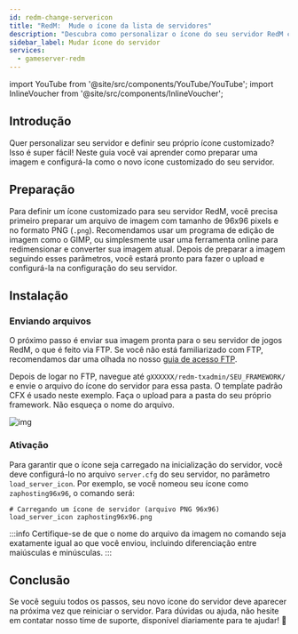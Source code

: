 ```yaml
---
id: redm-change-servericon
title: "RedM:  Mude o ícone da lista de servidores"
description: "Descubra como personalizar o ícone do seu servidor RedM com uma imagem PNG perfeita de 96x96 para um visual único → Saiba mais agora"
sidebar_label: Mudar ícone do servidor
services:
  - gameserver-redm
---
```


import YouTube from '@site/src/components/YouTube/YouTube';
import InlineVoucher from '@site/src/components/InlineVoucher';

## Introdução
Quer personalizar seu servidor e definir seu próprio ícone customizado? Isso é super fácil! Neste guia você vai aprender como preparar uma imagem e configurá-la como o novo ícone customizado do seu servidor.

<InlineVoucher />

## Preparação
Para definir um ícone customizado para seu servidor RedM, você precisa primeiro preparar um arquivo de imagem com tamanho de 96x96 pixels e no formato PNG (`.png`). Recomendamos usar um programa de edição de imagem como o GIMP, ou simplesmente usar uma ferramenta online para redimensionar e converter sua imagem atual. Depois de preparar a imagem seguindo esses parâmetros, você estará pronto para fazer o upload e configurá-la na configuração do seu servidor.

## Instalação

### Enviando arquivos

O próximo passo é enviar sua imagem pronta para o seu servidor de jogos RedM, o que é feito via FTP. Se você não está familiarizado com FTP, recomendamos dar uma olhada no nosso [guia de acesso FTP](gameserver-ftpaccess.md).

Depois de logar no FTP, navegue até `gXXXXXX/redm-txadmin/SEU_FRAMEWORK/` e envie o arquivo do ícone do servidor para essa pasta. O template padrão CFX é usado neste exemplo. Faça o upload para a pasta do seu próprio framework. Não esqueça o nome do arquivo.

![img](https://screensaver01.zap-hosting.com/index.php/s/XyxtsR2FbmjD6SM/download)

### Ativação

Para garantir que o ícone seja carregado na inicialização do servidor, você deve configurá-lo no arquivo `server.cfg` do seu servidor, no parâmetro `load_server_icon`. Por exemplo, se você nomeou seu ícone como `zaphosting96x96`, o comando será:

```
# Carregando um ícone de servidor (arquivo PNG 96x96)
load_server_icon zaphosting96x96.png
```

:::info
Certifique-se de que o nome do arquivo da imagem no comando seja exatamente igual ao que você enviou, incluindo diferenciação entre maiúsculas e minúsculas.
:::

## Conclusão

Se você seguiu todos os passos, seu novo ícone do servidor deve aparecer na próxima vez que reiniciar o servidor. Para dúvidas ou ajuda, não hesite em contatar nosso time de suporte, disponível diariamente para te ajudar! 🙂

<InlineVoucher />